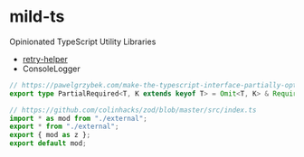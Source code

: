 # mild-ts
Opinionated TypeScript Utility Libraries


- [retry-helper](https://github.com/actions/checkout/blob/ac593985615ec2ede58e132d2e21d2b1cbd6127c/src/retry-helper.ts)
- ConsoleLogger

```ts
// https://pawelgrzybek.com/make-the-typescript-interface-partially-optional-required/
export type PartialRequired<T, K extends keyof T> = Omit<T, K> & Required<Pick<T, K>>;
```

```ts
// https://github.com/colinhacks/zod/blob/master/src/index.ts
import * as mod from "./external";
export * from "./external";
export { mod as z };
export default mod;
```
